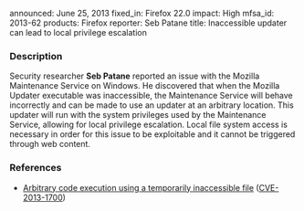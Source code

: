 announced: June 25, 2013
fixed_in: Firefox 22.0
impact: High
mfsa_id: 2013-62
products: Firefox
reporter: Seb Patane
title: Inaccessible updater can lead to local privilege escalation

<h3>Description</h3>

<p>Security researcher <strong>Seb Patane</strong> reported an issue with the Mozilla Maintenance Service on Windows. He discovered that when the Mozilla Updater executable was inaccessible, the Maintenance Service will behave incorrectly and can be made to use an updater at an arbitrary location. This updater will run with the system privileges used by the Maintenance Service, allowing for local privilege escalation. Local file system access is necessary in order for this issue to be exploitable and it cannot be triggered through web content.</p>


<h3>References</h3>

<ul>
  <li><a href="https://bugzilla.mozilla.org/show_bug.cgi?id=867056">
       Arbitrary code execution using a temporarily inaccessible file</a> (<a href="http://cve.mitre.org/cgi-bin/cvename.cgi?name=CVE-2013-1700" class="ex-ref">CVE-2013-1700</a>)</li>
</ul>



